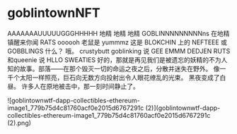 # goblintownNFT

AAAAAAAUUUUUGGGHHHHH 地精 地精 地精 GOBLINNNNNNNNNns 在地精镇醒来你闻 RATS oooooh 老鼠是 yummmz 这是 BLOKCHIN 上的 NEFTEEE 或 GOBBLINGS 什么？ 哦。 crustybutt goblinking 说 GEE EMMM DEDJEN RUTS 和queenie 说 HLLO SWEATIES 好的，那就是再见我们是被遗忘的妖精的不为人知的故事。部落——在那个毁灭一切的命运之夜之后，分散并迷失在野外。 像一千个太阳一样照亮，巨石向无数方向投射出令人眼花缭乱的光束。 黑夜变成了白昼。 许多人在原地被击中，那一刻时间静止了。

![goblintownwtf-dapp-collectibles-ethereum-image1_779b75d4c81760acf0e2015d6767291c (2)](goblintownwtf-dapp-collectibles-ethereum-image1_779b75d4c81760acf0e2015d6767291c (2).png)
